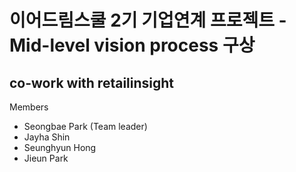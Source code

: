 # 이어드림스쿨 2기 기업연계 프로젝트 - Mid-level vision process 구상
## co-work with retailinsight

Members
- Seongbae Park (Team leader)
- Jayha Shin 
- Seunghyun Hong 
- Jieun Park 
